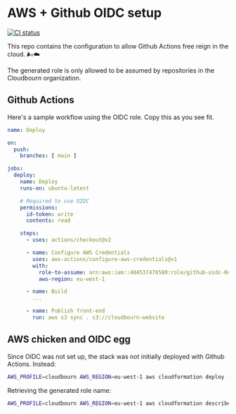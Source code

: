 # AWS + Github OIDC setup

[ ![CI status](https://github.com/Cloudbourn/github-oidc/actions/workflows/deploy.yml/badge.svg) ](https://github.com/Cloudbourn/github-oidc/actions/workflows/deploy.yml "View workflow")

This repo contains the configuration to allow Github Actions free reign in the cloud. 🌬☁

The generated role is only allowed to be assumed by repositories in the Cloudbourn organization.

## Github Actions

Here's a sample workflow using the OIDC role. Copy this as you see fit.

```yaml
name: Deploy

on:
  push:
    branches: [ main ]

jobs:
  deploy:
    name: Deploy
    runs-on: ubuntu-latest

    # Required to use OIDC
    permissions:
      id-token: write
      contents: read

    steps:
      - uses: actions/checkout@v2

      - name: Configure AWS Credentials
        uses: aws-actions/configure-aws-credentials@v1
        with:
          role-to-assume: arn:aws:iam::484537476580:role/github-oidc-Role-11HTWA6AOKQLC
          aws-region: eu-west-1

      - name: Build
        ...

      - name: Publish front-end
        run: aws s3 sync . s3://cloudbourn-website
```

## AWS chicken and OIDC egg

Since OIDC was not set up, the stack was not initially deployed with Github Actions. Instead:

```sh
AWS_PROFILE=cloudbourn AWS_REGION=eu-west-1 aws cloudformation deploy --stack-name github-oidc --template-file cloudformation.yml --capabilities CAPABILITY_IAM
```

Retrieving the generated role name:

```sh
AWS_PROFILE=cloudbourn AWS_REGION=eu-west-1 aws cloudformation describe-stack-resources --stack-name github-oidc --query "StackResources[?LogicalResourceId=='Role'].PhysicalResourceId" --output text
```
